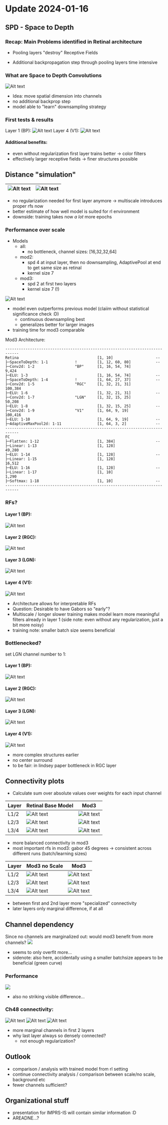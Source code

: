 # Update 2024-01-16
## SPD - Space to Depth
### Recap: Main Problems identified in Retinal architecture
- Pooling layers "destroy" Receptive Fields
<!-- ![Alt text](../../imgs/example_rfs_base_model.png) -->
- Additional backpropagation step through pooling layers time intensive
<!-- ![](../../imgs/time_analysis/time_comp_retinal_model.png) -->

### What are Space to Depth Convolutions
![Alt text](../imgs/SPDConv.png)
- Idea: move spatial dimension into channels
- no additional backprop step
- model able to "learn" downsampling strategy

### First tests & results
Layer 1 (BP):
![Alt text](../../imgs/spd_level/l2-2_0.png)
Layer 4 (V1):
![Alt text](../../imgs/spd_level/l2-2_3.png)

#### Additional benefits:
- even without regularization first layer trains better -> color filters
- effectively larger receptive fields -> finer structures possible

## Distance "simulation"

|![Alt text](../../imgs/bg_transform/example_small.png)|![Alt text](../../imgs/bg_transform/example_big.png)|
|---|---|
- no regularization needed for first layer anymore -> multiscale introduces proper rfs now
- better estimate of how well model is suited for rl environment
- downside: training takes now _a lot_ more epochs

### Performance over scale

- Models
  - all:
    - no bottleneck, channel sizes: [16,32,32,64]
  - mod2:
    - spd 4 at input layer, then no downsampling, AdaptivePool at end to get same size as retinal
    - kernel size 7
  - mod3:
    - spd 2 at first two layers
    - kernel size 7 (!)

![Alt text](image.png)
- model even outperforms previous model (claiim without statistical significance check :D)
  - continuous downsampling best
  - generalizes better for larger images
- training time for mod3 comparable

Mod3 Architecture:
```
----------------------------------------------------------------------------
Retina                                   [1, 10]                   --
├─SpaceToDepth: 1-1            !         [1, 12, 60, 80]           --
├─Conv2d: 1-2                  "BP"      [1, 16, 54, 74]           9,424
├─ELU: 1-3                               [1, 16, 54, 74]           --
├─SpaceToDepth: 1-4            !         [1, 64, 27, 37]           --
├─Conv2d: 1-5                  "RGC"     [1, 32, 21, 31]           100,384
├─ELU: 1-6                               [1, 32, 21, 31]           --
├─Conv2d: 1-7                  "LGN"     [1, 32, 15, 25]           50,208
├─ELU: 1-8                               [1, 32, 15, 25]           --
├─Conv2d: 1-9                  "V1"      [1, 64, 9, 19]            100,416
├─ELU: 1-10                              [1, 64, 9, 19]            --
├─AdaptiveMaxPool2d: 1-11                [1, 64, 3, 2]             --
----------------------------------------------------------------------------
FC
├─Flatten: 1-12                          [1, 384]                  --
├─Linear: 1-13                           [1, 128]                  49,280
├─ELU: 1-14                              [1, 128]                  --
├─Linear: 1-15                           [1, 128]                  16,512
├─ELU: 1-16                              [1, 128]                  --
├─Linear: 1-17                           [1, 10]                   1,290
├─Softmax: 1-18                          [1, 10]                   --
----------------------------------------------------------------------------
```

### RFs?
#### Layer 1 (BP):
![Alt text](image-1.png)

#### Layer 2 (RGC):
![Alt text](image-2.png)

#### Layer 3 (LGN):
![Alt text](image-3.png)

#### Layer 4 (V1):
![Alt text](image-4.png)

- Architecture allows for interpretable RFs
- Question: Desirable to have Gabors so "early"?
- Multiscale / longer slower training makes model learn more meaningful filters already in layer 1 (side note: even without any regularization, just a bit more noisy)
- training note: smaller batch size seems beneficial

### Bottlenecked?
set LGN channel number to 1:

#### Layer 1 (BP):
![Alt text](image-8.png)

#### Layer 2 (RGC):
![Alt text](image-7.png)

#### Layer 3 (LGN):
![Alt text](image-6.png)

#### Layer 4 (V1):
![Alt text](image-5.png)

- more complex structures earlier
- no center surround
- to be fair: in lindsey paper bottleneck in RGC layer

## Connectivity plots

- Calculate sum over absolute values over weights for each input channel

| Layer | Retinal Base Model | Mod3 |
|---|---|---|
| L1/2 | ![Alt text](image-9.png) | ![Alt text](image-12.png) |
| L2/3 | ![Alt text](image-10.png) | ![Alt text](image-13.png) |
| L3/4 | ![Alt text](image-11.png)| ![Alt text](image-14.png) |

- more balanced connectivity in mod3
- most important rfs in mod3: gabor 45 degrees -> consistent across different runs (batch/learning sizes)


| Layer | Mod3 no Scale | Mod3 |
|---|---|---|
| L1/2 | ![Alt text](image-18.png) | ![Alt text](image-12.png) |
| L2/3 | ![Alt text](image-17.png) | ![Alt text](image-13.png) |
| L3/4 | ![Alt text](image-16.png)| ![Alt text](image-14.png) |

- between first and 2nd layer more "specialized" connectivity
- later layers only marginal difference, if at all

## Channel dependency
Since no channels are marginalized out: would mod3 benefit from more channels?
![](image-15.png)

- seems to only overfit more...
- sidenote: also here, accidentally using a smaller batchsize appears to be beneficial (green curve)

### Performance
![](image-22.png)
- also no striking visible difference...

### Ch48 connectivity:
![Alt text](image-19.png)
![Alt text](image-20.png)
![Alt text](image-21.png)

- more marginal channels in first 2 layers
- why last layer always so densely connected?
  - not enough regularization?

## Outlook
- comparison / analysis with trained model from rl setting
- continue connectivity analysis / comparison between scale/no scale, background etc
- fewer channels sufficient?

## Organizational stuff
- presentation for IMPRS-IS will contain similar information :D
- AREADNE...?
